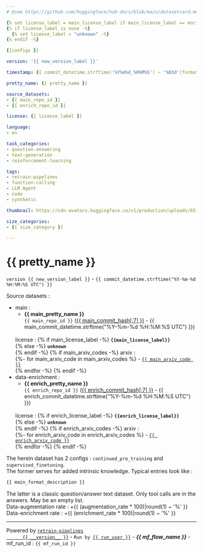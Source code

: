 ```yaml
---
# @see https://github.com/huggingface/hub-docs/blob/main/datasetcard.md

{% set license_label = main_license_label if main_license_label == enrich_license_label or not (main_license_label and enrich_license_label) else none -%}
{% if license_label is none -%}
  {% set license_label = "unknown" -%}
{% endif -%}

{{configs }}

version: '{{ new_version_label }}'

timestamp: {{ commit_datetime.strftime('%Y%m%d_%H%M%S') ~ '%03d'|format(commit_datetime.microsecond // 1000) ~ '_UTC' }}

pretty_name: {{ pretty_name }}

source_datasets:
- {{ main_repo_id }}
- {{ enrich_repo_id }}

license: {{ license_label }}

language:
- en

task_categories:
- question-answering
- text-generation
- reinforcement-learning

tags:
- retrain-pipelines
- function-calling
- LLM Agent
- code
- synthetic

thumbnail: https://cdn-avatars.huggingface.co/v1/production/uploads/651e93137b2a2e027f9e55df/96hzBved0YMjCq--s0kad.png

size_categories:
- {{ size_category }}

---
```


# {{ pretty_name }}

`version {{ new_version_label }}`  -  `{{ commit_datetime.strftime("%Y-%m-%d %H:%M:%S UTC") }}`

Source datasets :
  - main&nbsp;:
    - <b>{{ main_pretty_name }}</b><br />
    `{{ main_repo_id }}`
    (<a href="https://huggingface.co/datasets/{{ main_repo_id }}/blob/{{ main_commit_hash }}/README.md"
        target="_blank">{{ main_commit_hash[:7] }}</a> -
        {{ main_commit_datetime.strftime("%Y-%m-%d %H:%M:%S UTC") }})
    <br />
    license&nbsp;:
    {% if main_license_label -%}
    <b><code>{{main_license_label}}</code></b><br />
    {% else -%}
    <b><code>unknown</code></b><br />
    {% endif -%}
    {% if main_arxiv_codes -%}
    arxiv&nbsp;:<br />
    {%- for main_arxiv_code in main_arxiv_codes %}
      - <code><a href="https://huggingface.co/papers/{{ main_arxiv_code }}"
                 target="_blank">{{ main_arxiv_code }}</a></code><br />
    {% endfor -%}
    {% endif -%}
    <br />
  - data-enrichment&nbsp;:
    - <b>{{ enrich_pretty_name }}</b><br />
    `{{ enrich_repo_id }}`
    (<a href="https://huggingface.co/datasets/{{ enrich_repo_id }}/blob/{{ enrich_commit_hash }}/README.md"
        target="_blank">{{ enrich_commit_hash[:7] }}</a> -
        {{ enrich_commit_datetime.strftime("%Y-%m-%d %H:%M:%S UTC") }})
    <br />
    license&nbsp;:
    {% if enrich_license_label -%}
    <b><code>{{enrich_license_label}}</code></b><br />
    {% else -%}
    <b><code>unknown</code></b><br />
    {% endif -%}
    {% if enrich_arxiv_codes -%}
    arxiv&nbsp;:<br />
    {%- for enrich_arxiv_code in enrich_arxiv_codes %}
      - <code><a href="https://huggingface.co/papers/{{ enrich_arxiv_code }}"
                 target="_blank">{{ enrich_arxiv_code }}</a></code><br />
    {% endfor -%}
    {% endif -%}
    <br />

The herein dataset has 2 configs : `continued_pre_training` and `supervised_finetuning`.<br />
The former serves for added intrinsic knowledge. Typical entries look like&nbsp;:<br />
```python
{{ main_format_description }}
```
The latter is a classic question/answer text dataset. Only tool calls are in the answers. May be an empty list.<br />
Data-augmentation rate&nbsp;: +{{ (augmentation_rate * 100)|round(1) ~ '%' }}<br />
Data-enrichment rate&nbsp;: +{{ (enrichment_rate * 100)|round(1) ~ '%' }}<br />

<hr />
Powered by
<code><a target="_blank"
         href="https://github.com/aurelienmorgan/retrain-pipelines">retrain-pipelines
      {{ __version__ }}</a></code> - 
<code>Run by <a target="_blank" href="https://huggingface.co/{{ run_user }}">{{ run_user }}</a></code> -
<em><b>{{ mf_flow_name }}</b></em> - mf_run_id&nbsp;: <code>{{ mf_run_id }}</code>

